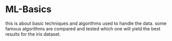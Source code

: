 # ML-Basics
this is about basic techniques and algorithms used to handle the data.
some famous algorithms are compared and tested which one will yield the best results for the iris dataset.
